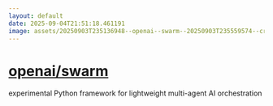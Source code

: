 ```yaml
---
layout: default
date: 2025-09-04T21:51:18.461191
image: assets/20250903T235136948--openai--swarm--20250903T235559574--cropped.png
---
```


# [openai/swarm](https://github.com/openai/swarm)

experimental Python framework for lightweight multi-agent AI orchestration
